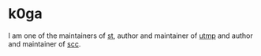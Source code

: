 k0ga
====

I am one of the maintainers of [st](//st.suckless.org/),
author and maintainer of [utmp](//git.suckless.org/utmp/)
and author and maintainer of [scc](//git.simple-cc.org/scc/).

